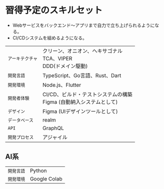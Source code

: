 # 習得予定のスキルセット

* Webサービスをバックエンド〜アプリまで自力で立ち上げられるようになる。
* CI/CDシステムを組めるようになる。

|   |     |
|-------|-----------|
| `アーキテクチャ` |  クリーン、オニオン、ヘキサゴナル<br>TCA、VIPER<br>DDD(ドメイン駆動)   |
| `開発言語`   | TypeScript、Go言語、Rust、Dart  |
| `開発環境`   | Node.js、Flutter |
| `開発者体験` | CI/CD、ビルド・テストシステムの構築<br>Figma (自動納入システムとして) |
| `デザイン` | Figma (UIデザインツールとして) |
| `データベース` | realm  |
| `API` | GraphQL  |
| `開発プロセス` |  アジャイル  |

## AI系

|   |     |
|-------|-----------|
| `開発言語`   | Python  |
| `開発環境`   | Google Colab |

